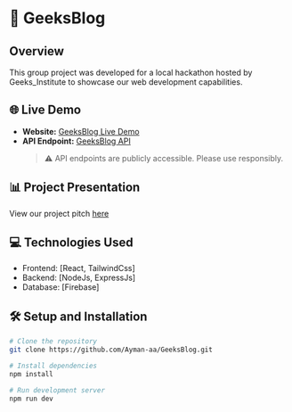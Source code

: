 # 🚀 GeeksBlog

## Overview
This group project was developed for a local hackathon hosted by Geeks_Institute to showcase our web development capabilities.

## 🌐 Live Demo
- **Website:** [GeeksBlog Live Demo](https://t5code.netlify.app/)
- **API Endpoint:** [GeeksBlog API](https://the4codeblogbackend.onrender.com/api)
  > ⚠️ API endpoints are publicly accessible. Please use responsibly.

## 📊 Project Presentation
View our project pitch [here](https://www.figma.com/proto/oLyTOhupfutGgD5iqUccds/The4Code?node-id=45-26&t=HYyaLltem0diLpa0-0&scaling=scale-down-width&content-scaling=fixed&page-id=45%3A2&starting-point-node-id=45%3A26)

## 💻 Technologies Used
- Frontend: [React, TailwindCss]
- Backend: [NodeJs, ExpressJs]
- Database: [Firebase]


## 🛠️ Setup and Installation
```bash
# Clone the repository
git clone https://github.com/Ayman-aa/GeeksBlog.git

# Install dependencies
npm install

# Run development server
npm run dev
